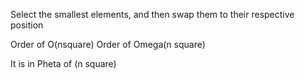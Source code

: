 Select the smallest elements, and then swap them to their respective position

Order of O(nsquare)
Order of Omega(n square)

It is in Pheta of (n square)